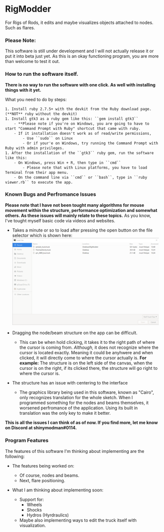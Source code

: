 # RigModder
For Rigs of Rods, it edits and maybe visualizes objects attached to nodes. Such as flares.

### Please Note:
This software is still under development and I will not actually release it or put it into beta just yet. As this is an okay functioning program, you are more than welcome to test it out.

### How to run the software itself.

**There is no way to run the software with one click. As well with installing things with it yet.**

What you need to do by steps:

	1. Install ruby 2.7.5+ with the devkit from the Ruby download page. (**NOT** ruby without the devkit)
	1. Install gtk3 as a ruby gem like this: ``gem install gtk3``
		- **Please note if you're on Windows, you are going to have to start "Command Prompt with Ruby" shortcut that came with ruby.
		- If it installation doesn't work as of read/write permissions, 
			- Use ``sudo`` on Linux
			- Or if your'e on Windows, try running the Command Prompt with Ruby with admin privileges.
	1. After the installation of the ``gtk3`` ruby gem, run the software like this:
		- On Windows, press Win + R, then type in ``cmd``
			- Please note that with Linux platforms, you have to load Terminal from their app menu.
		- On the command line via ``cmd`` or ``bash``, type in ``ruby viewer.rb`` to execute the app.

### Known Bugs and Perfromance Issues
**Please note that I have not been tought many algorithms for mouse movement within the structure, performance optimization and somewhat others. As these issues will mainly relate to these topics.** As you know, I've tought myself basic code via videos and websites.

- Takes a minute or so to load after pressing the open button on the file selector which is shown here:
![the_file_chooser](./rm_screenshots/file_loader.png)

- Dragging the node/beam structure on the app can be difficult.
	- This can be when hold clicking, it takes it to the right path of where the cursor is coming from. *Although,* it does not recognize where the cursor is located exactly. Meaning it could be anyhwere and when clicked, it will directly come to where the cursor actually is. **For example:** The structure is on the left side of the canvas, when the cursor is on the right, if its clicked there, the structure will go right to where the cursor is.

- The structure has an issue with centering to the interface
	- The graphics library being used in this software, known as "Cairo", only recognizes translation for the whole sketch. When I programmed something for the nodes and beams themselves, it worsened perfromance of the application. Using its built in translation was the only key to make it better.

**This is all the issues I can think of as of now. If you find more, let me know on Discord at shinymodman#0114.**

### Program Features
The features of this software I'm thinking about implementing are the following:

- The features being worked on:
	- Of course, nodes and beams.
	- Next, flare positioning.

- What I am thinking about implementing soon:
	- Support for:
		- Wheels
		- Shocks
		- Hydros (Hyrdraulics)
	- Maybe also implementing ways to edit the truck itself with visualization.